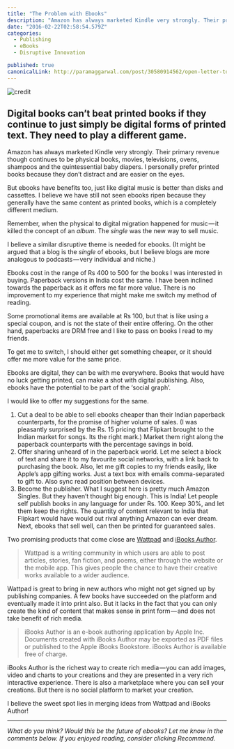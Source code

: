```yaml
---
title: "The Problem with Ebooks"
description: "Amazon has always marketed Kindle very strongly. Their primary revenue though continues to be physical books, movies, televisions, ovens, shampoos and the quintessential baby diapers. I personally…"
date: "2016-02-22T02:58:54.579Z"
categories: 
  - Publishing
  - eBooks
  - Disruptive Innovation

published: true
canonicalLink: http://paramaggarwal.com/post/30580914562/open-letter-to-flipkart-doing-ebooks-better-than
---
```


![[credit](https://unsplash.com/photos/PkyL3p9Kx8c)](/img/1*-kBN5zZQFygW3TjhI0XcpQ.jpeg)

## Digital books can’t beat printed books if they continue to just simply be digital forms of printed text. They need to play a different game.

Amazon has always marketed Kindle very strongly. Their primary revenue though continues to be physical books, movies, televisions, ovens, shampoos and the quintessential baby diapers. I personally prefer printed books because they don’t distract and are easier on the eyes.

But ebooks have benefits too, just like digital music is better than disks and cassettes. I believe we have still not seen ebooks ripen because they generally have the same content as printed books, which is a completely different medium.

Remember, when the physical to digital migration happened for music — it killed the concept of an _album_. The _single_ was the new way to sell music.

I believe a similar disruptive theme is needed for ebooks. (It might be argued that a blog is the _single_ of ebooks, but I believe blogs are more analogous to podcasts — very individual and niche.)

Ebooks cost in the range of Rs 400 to 500 for the books I was interested in buying. Paperback versions in India cost the same. I have been inclined towards the paperback as it offers me far more value. There is no improvement to my experience that might make me switch my method of reading.

Some promotional items are available at Rs 100, but that is like using a special coupon, and is not the state of their entire offering. On the other hand, paperbacks are DRM free and I like to pass on books I read to my friends.

To get me to switch, I should either get something cheaper, or it should offer me more value for the same price.

Ebooks are digital, they can be with me everywhere. Books that would have no luck getting printed, can make a shot with digital publishing. Also, ebooks have the potential to be part of the ‘social graph’.

I would like to offer my suggestions for the same.

1.  Cut a deal to be able to sell ebooks cheaper than their Indian paperback counterparts, for the promise of higher volume of sales. (I was pleasantly surprised by the Rs. 15 pricing that Flipkart brought to the Indian market for songs. Its the right mark.) Market them right along the paperback counterparts with the percentage savings in bold.
2.  Offer sharing unheard of in the paperback world. Let me select a block of text and share it to my favourite social networks, with a link back to purchasing the book. Also, let me gift copies to my friends easily, like Apple’s app gifting works. Just a text box with emails comma-separated to gift to. Also sync read position between devices.
3.  Become the publisher. What I suggest here is pretty much Amazon Singles. But they haven’t thought big enough. This is India! Let people self publish books in any language for under Rs. 100. Keep 30%, and let them keep the rights. The quantity of content relevant to India that Flipkart would have would out rival anything Amazon can ever dream. Next, ebooks that sell well, can then be printed for guaranteed sales.

Two promising products that come close are [Wattpad](https://www.wattpad.com) and [iBooks Author](https://www.apple.com/ibooks-author/).

> Wattpad is a writing community in which users are able to post articles, stories, fan fiction, and poems, either through the website or the mobile app. This gives people the chance to have their creative works available to a wider audience.

Wattpad is great to bring in new authors who might not get signed up by publishing companies. A few books have succeeded on the platform and eventually made it into print also. But it lacks in the fact that you can only create the kind of content that makes sense in print form — and does not take benefit of rich media.

> iBooks Author is an e-book authoring application by Apple Inc. Documents created with iBooks Author may be exported as PDF files or published to the Apple iBooks Bookstore. iBooks Author is available free of charge.

iBooks Author is the richest way to create rich media — you can add images, video and charts to your creations and they are presented in a very rich interactive experience. There is also a marketplace where you can sell your creations. But there is no social platform to market your creation.

I believe the sweet spot lies in merging ideas from Wattpad and iBooks Author!

---

_What do you think? Would this be the future of ebooks? Let me know in the comments below. If you enjoyed reading, consider clicking Recommend._
